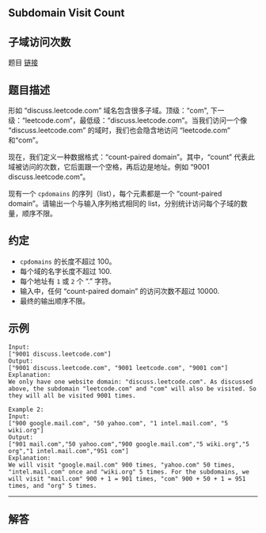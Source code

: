 ## Subdomain Visit Count

## 子域访问次数

题目 [链接](https://leetcode.com/problems/subdomain-visit-count/)

## 题目描述

形如 “discuss.leetcode.com” 域名包含很多子域。顶级：“com", 下一级：“leetcode.com”，最低级：“discuss.leetcode.com”。当我们访问一个像 “discuss.leetcode.com” 的域时，我们也会隐含地访问 “leetcode.com” 和“com”。

现在，我们定义一种数据格式：“count-paired domain”。其中，“count” 代表此域被访问的次数，它后面跟一个空格，再后边是地址。例如 “9001 discuss.leetcode.com”。

现有一个 `cpdomains` 的序列（list），每个元素都是一个 “count-paired domain”。请输出一个与输入序列格式相同的 list，分别统计访问每个子域的数量，顺序不限。

## 约定

- `cpdomains` 的长度不超过 100。
- 每个域的名字长度不超过 100.
- 每个地址有 `1` 或 `2` 个 “.” 字符。
- 输入中，任何 “count-paired domain” 的访问次数不超过 10000.
- 最终的输出顺序不限。

## 示例

```text
Input:
["9001 discuss.leetcode.com"]
Output:
["9001 discuss.leetcode.com", "9001 leetcode.com", "9001 com"]
Explanation:
We only have one website domain: "discuss.leetcode.com". As discussed above, the subdomain "leetcode.com" and "com" will also be visited. So they will all be visited 9001 times.

Example 2:
Input:
["900 google.mail.com", "50 yahoo.com", "1 intel.mail.com", "5 wiki.org"]
Output:
["901 mail.com","50 yahoo.com","900 google.mail.com","5 wiki.org","5 org","1 intel.mail.com","951 com"]
Explanation:
We will visit "google.mail.com" 900 times, "yahoo.com" 50 times, "intel.mail.com" once and "wiki.org" 5 times. For the subdomains, we will visit "mail.com" 900 + 1 = 901 times, "com" 900 + 50 + 1 = 951 times, and "org" 5 times.
```

----

## 解答

```C++

```